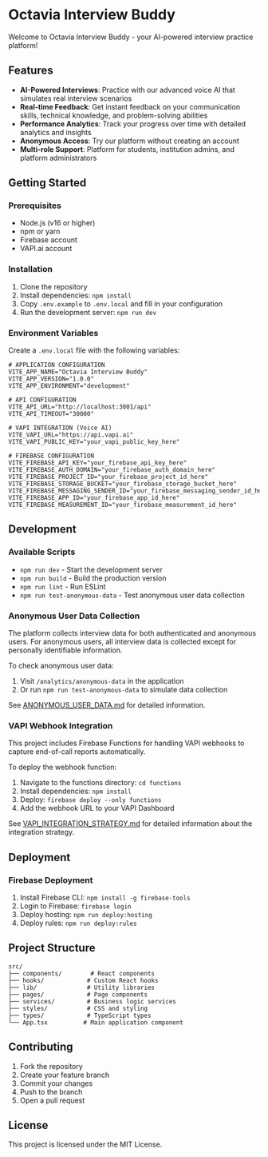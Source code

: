 # Octavia Interview Buddy

Welcome to Octavia Interview Buddy - your AI-powered interview practice platform!

## Features

- **AI-Powered Interviews**: Practice with our advanced voice AI that simulates real interview scenarios
- **Real-time Feedback**: Get instant feedback on your communication skills, technical knowledge, and problem-solving abilities
- **Performance Analytics**: Track your progress over time with detailed analytics and insights
- **Anonymous Access**: Try our platform without creating an account
- **Multi-role Support**: Platform for students, institution admins, and platform administrators

## Getting Started

### Prerequisites

- Node.js (v16 or higher)
- npm or yarn
- Firebase account
- VAPI.ai account

### Installation

1. Clone the repository
2. Install dependencies: `npm install`
3. Copy `.env.example` to `.env.local` and fill in your configuration
4. Run the development server: `npm run dev`

### Environment Variables

Create a `.env.local` file with the following variables:

```
# APPLICATION CONFIGURATION
VITE_APP_NAME="Octavia Interview Buddy"
VITE_APP_VERSION="1.0.0"
VITE_APP_ENVIRONMENT="development"

# API CONFIGURATION
VITE_API_URL="http://localhost:3001/api"
VITE_API_TIMEOUT="30000"

# VAPI INTEGRATION (Voice AI)
VITE_VAPI_URL="https://api.vapi.ai"
VITE_VAPI_PUBLIC_KEY="your_vapi_public_key_here"

# FIREBASE CONFIGURATION
VITE_FIREBASE_API_KEY="your_firebase_api_key_here"
VITE_FIREBASE_AUTH_DOMAIN="your_firebase_auth_domain_here"
VITE_FIREBASE_PROJECT_ID="your_firebase_project_id_here"
VITE_FIREBASE_STORAGE_BUCKET="your_firebase_storage_bucket_here"
VITE_FIREBASE_MESSAGING_SENDER_ID="your_firebase_messaging_sender_id_here"
VITE_FIREBASE_APP_ID="your_firebase_app_id_here"
VITE_FIREBASE_MEASUREMENT_ID="your_firebase_measurement_id_here"
```

## Development

### Available Scripts

- `npm run dev` - Start the development server
- `npm run build` - Build the production version
- `npm run lint` - Run ESLint
- `npm run test-anonymous-data` - Test anonymous user data collection

### Anonymous User Data Collection

The platform collects interview data for both authenticated and anonymous users. For anonymous users, all interview data is collected except for personally identifiable information.

To check anonymous user data:
1. Visit `/analytics/anonymous-data` in the application
2. Or run `npm run test-anonymous-data` to simulate data collection

See [ANONYMOUS_USER_DATA.md](ANONYMOUS_USER_DATA.md) for detailed information.

### VAPI Webhook Integration

This project includes Firebase Functions for handling VAPI webhooks to capture end-of-call reports automatically.

To deploy the webhook function:
1. Navigate to the functions directory: `cd functions`
2. Install dependencies: `npm install`
3. Deploy: `firebase deploy --only functions`
4. Add the webhook URL to your VAPI Dashboard

See [VAPI_INTEGRATION_STRATEGY.md](VAPI_INTEGRATION_STRATEGY.md) for detailed information about the integration strategy.

## Deployment

### Firebase Deployment

1. Install Firebase CLI: `npm install -g firebase-tools`
2. Login to Firebase: `firebase login`
3. Deploy hosting: `npm run deploy:hosting`
4. Deploy rules: `npm run deploy:rules`

## Project Structure

```
src/
├── components/        # React components
├── hooks/            # Custom React hooks
├── lib/              # Utility libraries
├── pages/            # Page components
├── services/         # Business logic services
├── styles/           # CSS and styling
├── types/            # TypeScript types
└── App.tsx          # Main application component
```

## Contributing

1. Fork the repository
2. Create your feature branch
3. Commit your changes
4. Push to the branch
5. Open a pull request

## License

This project is licensed under the MIT License.